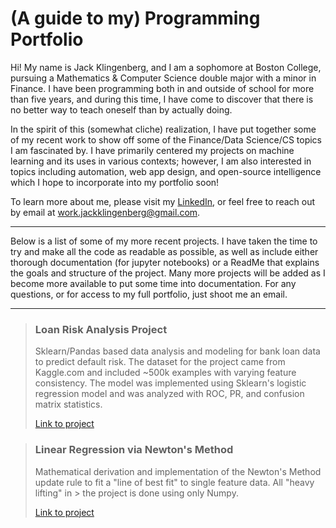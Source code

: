 # (A guide to my) Programming Portfolio

Hi! My name is Jack Klingenberg, and I am a sophomore at Boston College, pursuing a Mathematics & Computer Science double major with a minor in Finance. I have been programming both in and outside of school for more than five years, and during this time, I have come to discover that there is no better way to teach oneself than by actually doing.

In the spirit of this (somewhat cliche) realization, I have put together some of my recent work to show off some of the Finance/Data Science/CS topics I am fascinated by. I have primarily centered my projects on machine learning and its uses in various contexts; however, I am also interested in topics including automation, web app design, and open-source intelligence which I hope to incorporate into my portfolio soon! 

To learn more about me, please visit my [LinkedIn](https://www.linkedin.com/in/jackklingenberg/), or feel free to reach out by email at work.jackklingenberg@gmail.com.

---

Below is a list of some of my more recent projects. I have taken the time to try and make all the code as readable as possible, as well as include either thorough documentation (for jupyter notebooks) or a ReadMe that explains the goals and structure of the project. Many more projects will be added as I become more available to put some time into documentation. For any questions, or for access to my full portfolio, just shoot me an email. 

---

> <h3 style="color: color:#028ad9"> Loan Risk Analysis Project </h3>
> Sklearn/Pandas based data analysis and modeling for bank loan data to predict default risk. The dataset for the project came from Kaggle.com and included
> ~500k examples with varying feature consistency. The model was implemented using Sklearn's logistic regression model and was analyzed with ROC, PR, and
> confusion matrix statistics.
> 
> [Link to project](https://google.com)

> <h3 style="color: color:#028ad9"> Linear Regression via Newton's Method </h3> 
> Mathematical derivation and implementation of the Newton's Method update rule to fit a "line of best fit" to single feature data. All "heavy lifting" in > the project is done using only Numpy. 
> 
> [Link to project](https://google.com)
